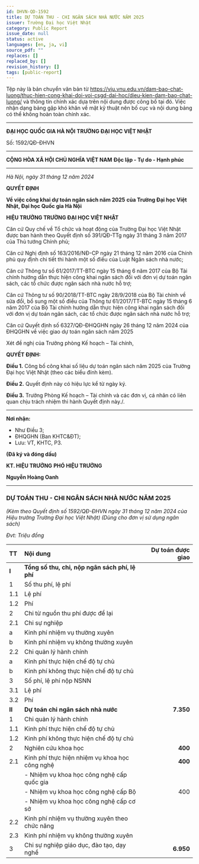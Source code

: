 ```yaml
---
id: DHVN-QD-1592
title: DỰ TOÁN THU - CHI NGÂN SÁCH NHÀ NƯỚC NĂM 2025
issuer: Trường Đại học Việt Nhật
category: Public Report
issue_date: null
status: active
languages: [en, ja, vi]
source_pdf: ""
replaces: []
replaced_by: []
revision_history: []
tags: [public-report]
---
```

Tệp này là bản chuyển văn bản từ https://vju.vnu.edu.vn/dam-bao-chat-luong/thuc-hien-cong-khai-doi-voi-csgd-dai-hoc/dieu-kien-dam-bao-chat-luong/ và thông tin chính xác dựa trên nội dung được công bố tại đó.
Việc nhận dạng bảng gặp khó khăn về mặt kỹ thuật nên bố cục và nội dung bảng có thể không hoàn toàn chính xác.

---

**ĐẠI HỌC QUỐC GIA HÀ NỘI**
**TRƯỜNG ĐẠI HỌC VIỆT NHẬT**

Số: 1592/QĐ-ĐHVN

---

**CỘNG HÒA XÃ HỘI CHỦ NGHĨA VIỆT NAM**
**Độc lập - Tự do - Hạnh phúc**

---

*Hà Nội, ngày 31 tháng 12 năm 2024*

**QUYẾT ĐỊNH**

**Về việc công khai dự toán ngân sách năm 2025**
**của Trường Đại học Việt Nhật, Đại học Quốc gia Hà Nội**

**HIỆU TRƯỞNG TRƯỜNG ĐẠI HỌC VIỆT NHẬT**

Căn cứ Quy chế về Tổ chức và hoạt động của Trường Đại học Việt Nhật được ban hành theo Quyết định số 391/QĐ-TTg ngày 31 tháng 3 năm 2017 của Thủ tướng Chính phủ;

Căn cứ Nghị định số 163/2016/NĐ-CP ngày 21 tháng 12 năm 2016 của Chính phủ quy định chi tiết thi hành một số điều của Luật Ngân sách nhà nước;

Căn cứ Thông tư số 61/2017/TT-BTC ngày 15 tháng 6 năm 2017 của Bộ Tài chính hướng dẫn thực hiện công khai ngân sách đối với đơn vị dự toán ngân sách, các tổ chức được ngân sách nhà nước hỗ trợ;

Căn cứ Thông tư số 90/2018/TT-BTC ngày 28/9/2018 của Bộ Tài chính về sửa đổi, bổ sung một số điều của Thông tư 61/2017/TT-BTC ngày 15 tháng 6 năm 2017 của Bộ Tài chính hướng dẫn thực hiện công khai ngân sách đối với đơn vị dự toán ngân sách, các tổ chức được ngân sách nhà nước hỗ trợ;

Căn cứ Quyết định số 6327/QĐ-ĐHQGHN ngày 26 tháng 12 năm 2024 của ĐHQGHN về việc giao dự toán ngân sách năm 2025

Xét đề nghị của Trưởng phòng Kế hoạch – Tài chính,

**QUYẾT ĐỊNH:**

**Điều 1.** Công bố công khai số liệu dự toán ngân sách năm 2025 của Trường Đại học Việt Nhật (theo các biểu đính kèm).

**Điều 2.** Quyết định này có hiệu lực kể từ ngày ký.

**Điều 3.** Trưởng Phòng Kế hoạch – Tài chính và các đơn vị, cá nhân có liên quan chịu trách nhiệm thi hành Quyết định này./.

---

**Nơi nhận:**
- Như Điều 3;
- ĐHQGHN (Ban KHTC&ĐT);
- Lưu: VT, KHTC, P3.

**(Đã ký và đóng dấu)**

**KT. HIỆU TRƯỞNG**
**PHÓ HIỆU TRƯỞNG**

**Nguyễn Hoàng Oanh**

---

### **DỰ TOÁN THU - CHI NGÂN SÁCH NHÀ NƯỚC NĂM 2025**
*(Kèm theo Quyết định số 1592/QĐ-ĐHVN ngày 31 tháng 12 năm 2024 của Hiệu trưởng Trường Đại học Việt Nhật)*
*(Dùng cho đơn vị sử dụng ngân sách)*

*Đvt: Triệu đồng*

| TT | Nội dung | Dự toán được giao |
| :--- | :--- | ---: |
| **I** | **Tổng số thu, chi, nộp ngân sách phí, lệ phí** | |
| 1 | Số thu phí, lệ phí | |
| 1.1 | Lệ phí | |
| 1.2 | Phí | |
| 2 | Chi từ nguồn thu phí được để lại | |
| 2.1 | Chi sự nghiệp | |
| a | Kinh phí nhiệm vụ thường xuyên | |
| b | Kinh phí nhiệm vụ không thường xuyên | |
| 2.2 | Chi quản lý hành chính | |
| a | Kinh phí thực hiện chế độ tự chủ | |
| b | Kinh phí không thực hiện chế độ tự chủ | |
| 3 | Số phí, lệ phí nộp NSNN | |
| 3.1 | Lệ phí | |
| 3.2 | Phí | |
| **II** | **Dự toán chi ngân sách nhà nước** | **7.350** |
| 1 | Chi quản lý hành chính | |
| 1.1 | Kinh phí thực hiện chế độ tự chủ | |
| 1.2 | Kinh phí không thực hiện chế độ tự chủ | |
| 2 | Nghiên cứu khoa học | **400** |
| 2.1 | Kinh phí thực hiện nhiệm vụ khoa học công nghệ | **400** |
| | - Nhiệm vụ khoa học công nghệ cấp quốc gia | |
| | - Nhiệm vụ khoa học công nghệ cấp Bộ | 400 |
| | - Nhiệm vụ khoa học công nghệ cấp cơ sở | |
| 2.2 | Kinh phí nhiệm vụ thường xuyên theo chức năng | |
| 2.3 | Kinh phí nhiệm vụ không thường xuyên | |
| 3 | Chi sự nghiệp giáo dục, đào tạo, dạy nghề | **6.950** |
